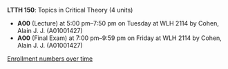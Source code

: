 **LTTH 150**: Topics in Critical Theory (4 units)

- **A00** (Lecture) at 5:00 pm–7:50 pm on Tuesday at WLH 2114 by Cohen, Alain J. J. (A01001427)
- **A00** (Final Exam) at 7:00 pm–9:59 pm on Friday at WLH 2114 by Cohen, Alain J. J. (A01001427)

[Enrollment numbers over time](./LTTH150.tsv)
